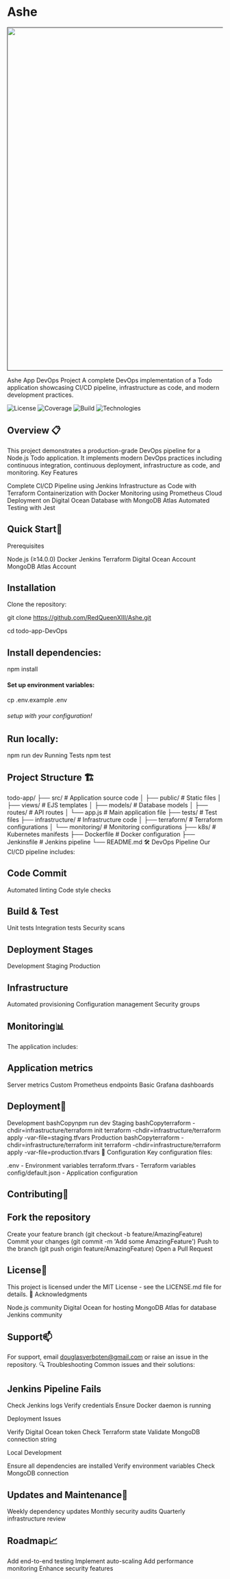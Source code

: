 # Ashe



<div align="center">
  <a href="">
    <img src="assets/palestine-banner.png" width="800px">
  </a>
</div>

Ashe App DevOps Project
A complete DevOps implementation of a Todo application showcasing CI/CD pipeline, infrastructure as code, and modern development practices.




![License](https://img.shields.io/badge/license-MIT-blue/RedQueenXIII/Ashe)
![Coverage](https://codecov.io/gh/RedQueenXIII/Ashe/branch/main/graph/badge.svg)
![Build](https://img.shields.io/badge/build-passing-brightgreen)
![Technologies](https://img.shields.io/badge/node-%3E%3D14.0.0-green)

 
## Overview 📋
This project demonstrates a production-grade DevOps pipeline for a Node.js Todo application. It implements modern DevOps practices including continuous integration, continuous deployment, infrastructure as code, and monitoring.
Key Features

Complete CI/CD Pipeline using Jenkins
Infrastructure as Code with Terraform
Containerization with Docker
Monitoring using Prometheus
Cloud Deployment on Digital Ocean
Database with MongoDB Atlas
Automated Testing with Jest

## Quick Start🚀
Prerequisites


Node.js (≥14.0.0)
Docker
Jenkins
Terraform
Digital Ocean Account
MongoDB Atlas Account

## Installation

Clone the repository:

git clone https://github.com/RedQueenXIII/Ashe.git

cd todo-app-DevOps

## Install dependencies:

npm install

#### Set up environment variables:

cp .env.example .env


###### setup with your configuration!

## Run locally:

npm run dev
Running Tests
npm test

## Project Structure 🏗️

todo-app/
├── src/                  # Application source code
│   ├── public/          # Static files
│   ├── views/           # EJS templates
│   ├── models/          # Database models
│   ├── routes/          # API routes
│   └── app.js           # Main application file
├── tests/               # Test files
├── infrastructure/      # Infrastructure code
│   ├── terraform/       # Terraform configurations
│   └── monitoring/      # Monitoring configurations
├── k8s/                 # Kubernetes manifests
├── Dockerfile          # Docker configuration
├── Jenkinsfile        # Jenkins pipeline
└── README.md
🛠️ DevOps Pipeline
Our CI/CD pipeline includes:

## Code Commit

Automated linting
Code style checks


## Build & Test

Unit tests
Integration tests
Security scans


## Deployment Stages

Development
Staging
Production


## Infrastructure

Automated provisioning
Configuration management
Security groups



## Monitoring📊 
The application includes:

## Application metrics
Server metrics
Custom Prometheus endpoints
Basic Grafana dashboards

## Deployment🚀 
Development
bashCopynpm run dev
Staging
bashCopyterraform -chdir=infrastructure/terraform init
terraform -chdir=infrastructure/terraform apply -var-file=staging.tfvars
Production
bashCopyterraform -chdir=infrastructure/terraform init
terraform -chdir=infrastructure/terraform apply -var-file=production.tfvars
🔧 Configuration
Key configuration files:

.env - Environment variables
terraform.tfvars - Terraform variables
config/default.json - Application configuration

## Contributing🤝 

## Fork the repository
Create your feature branch (git checkout -b feature/AmazingFeature)
Commit your changes (git commit -m 'Add some AmazingFeature')
Push to the branch (git push origin feature/AmazingFeature)
Open a Pull Request

## License📝 
This project is licensed under the MIT License - see the LICENSE.md file for details.
🙏 Acknowledgments

Node.js community
Digital Ocean for hosting
MongoDB Atlas for database
Jenkins community

## Support📫 
For support, email douglasverboten@gmail.com or raise an issue in the repository.
🔍 Troubleshooting
Common issues and their solutions:

## Jenkins Pipeline Fails

Check Jenkins logs
Verify credentials
Ensure Docker daemon is running


Deployment Issues

Verify Digital Ocean token
Check Terraform state
Validate MongoDB connection string


Local Development

Ensure all dependencies are installed
Verify environment variables
Check MongoDB connection



## Updates and Maintenance🔄 

Weekly dependency updates
Monthly security audits
Quarterly infrastructure review

 ## Roadmap📈

 Add end-to-end testing
 Implement auto-scaling
 Add performance monitoring
 Enhance security features
